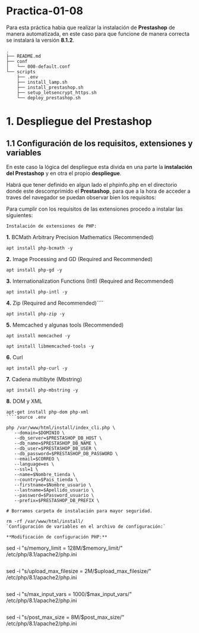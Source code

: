# Practica-01-08
Para esta práctica habia que realizar la instalación de **Prestashop** de manera automatizada, en este caso para que funcione de manera correcta se instalará la versión **8.1.2**.


````
.
├── README.md
├── conf
│   └── 000-default.conf
└── scripts
    ├── .env
    ├── install_lamp.sh
    ├── install_prestashop.sh
    ├── setup_letsencrypt_https.sh
    └── deploy_prestashop.sh
````
# 1. Despliegue del Prestashop

## 1.1 Configuración de los requisitos, extensiones y variables

En este caso la lógica del despliegue esta divida en una parte la **instalación del Prestashop** y en otra el propio **despliegue**.

Habrá que tener definido en algun lado el phpinfo.php en el directorio donde este descomprimido el **Prestashop**, para que a la hora de acceder a traves del navegador se puedan observar bien los requisitos:


Para cumplir con los requisitos de las extensiones procedo a instalar las siguientes:

`Instalación de extensiones de PHP:`

**1.** BCMath Arbitrary Precision Mathematics (Recommended)

````
apt install php-bcmath -y 
````
**2.** Image Processing and GD (Required and Recommended)

````
apt install php-gd -y 
````
**3.** Internationalization Functions (Intl) (Required and Recommended)

````
apt install php-intl -y 
````
**4.** Zip (Required and Recommended)````

````
apt install php-zip -y
````
**5.** Memcached y algunas tools (Recommended)

````
apt install memcached -y
````
````
apt install libmemcached-tools -y
````
**6.** Curl
````
apt install php-curl -y
````
**7.** Cadena multibyte (Mbstring)
````
apt install php-mbstring -y
````
**8.** DOM y XML
````
apt-get install php-dom php-xml
````source .env

php /var/www/html/install/index_cli.php \
   --domain=$DOMINIO \
   --db_server=$PRESTASHOP_DB_HOST \
   --db_name=$PRESTASHOP_DB_NAME \
   --db_user=$PRESTASHOP_DB_USER \
   --db_password=$PRESTASHOP_DB_PASSWORD \
   --email=$CORREO \
   --language=es \
   --ssl=1 \
   --name=$Nombre_tienda \
   --country=$Pais_tienda \
   --firstname=$Nombre_usuario \
   --lastname=$Apellido_usuario \
   --password=$Password_usuario \
   --prefix=$PRESTASHOP_DB_PREFIX \

# Borramos carpeta de instalación para mayor seguridad.

rm -rf /var/www/html/install/
`Configuración de variables en el archivo de configuración:`

**Modificación de configuración PHP:**
````
sed -i "s/memory_limit = 128M/$memory_limit/" /etc/php/8.1/apache2/php.ini
````
````
sed -i "s/upload_max_filesize = 2M/$upload_max_filesize/" /etc/php/8.1/apache2/php.ini
````
````
sed -i "s/max_input_vars = 1000/$max_input_vars/" /etc/php/8.1/apache2/php.ini
````
````
sed -i "s/post_max_size = 8M/$post_max_size/" /etc/php/8.1/apache2/php.ini
````





